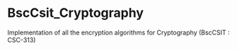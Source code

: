# BscCsit_Cryptography
Implementation of all the encryption algorithms for Cryptography (BscCSIT : CSC-313)


